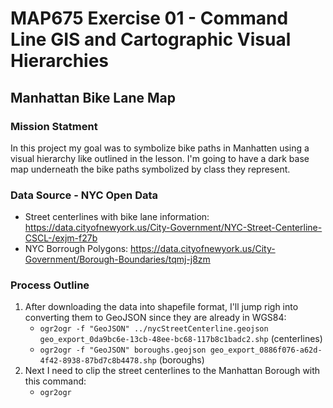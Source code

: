 # MAP675 Exercise 01 - Command Line GIS and Cartographic Visual Hierarchies
## Manhattan Bike Lane Map  

### Mission Statment
In this project my goal was to symbolize bike paths in Manhatten using a visual hierarchy like outlined in the lesson. I'm going to have a dark base map underneath the bike paths symbolized by class they represent.

### Data Source - NYC Open Data
- Street centerlines with bike lane information: https://data.cityofnewyork.us/City-Government/NYC-Street-Centerline-CSCL-/exjm-f27b
- NYC Borrough Polygons: https://data.cityofnewyork.us/City-Government/Borough-Boundaries/tqmj-j8zm

### Process Outline
1. After downloading the data into shapefile format, I'll jump righ into converting them to GeoJSON since they are already in WGS84:
    - `ogr2ogr -f "GeoJSON" ../nycStreetCenterline.geojson geo_export_0da9bc6e-13cb-48ee-bc68-117b8c1badc2.shp` (centerlines)
    - `ogr2ogr -f "GeoJSON" boroughs.geojson geo_export_0886f076-a62d-4f42-8938-87bd7c8b4478.shp` (boroughs)
2. Next I need to clip the street centerlines to the Manhattan Borough with this command:
    - `ogr2ogr `